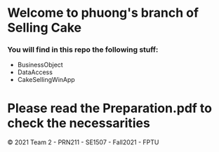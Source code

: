 # Welcome to phuong's branch of Selling Cake

### You will find in this repo the following stuff:
* BusinessObject
* DataAccess
* CakeSellingWinApp

# Please read the Preparation.pdf to check the necessarities

© 2021 Team 2 - PRN211 - SE1507 - Fall2021 - FPTU 